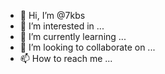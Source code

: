 - 👋 Hi, I’m @7kbs
- 👀 I’m interested in ...
- 🌱 I’m currently learning ...
- 💞️ I’m looking to collaborate on ...
- 📫 How to reach me ...

<!---
7kbs/7kbs is a ✨ special ✨ repository because its `README.md` (this file) appears on your GitHub profile.
You can click the Preview link to take a look at your changes.
--->

